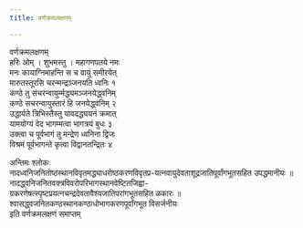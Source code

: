 ```yaml
---
title: वर्णक्रमलक्षणम्

---
```

वर्णक्रमलक्षणम्  
हरिः ओम् । शुभमस्तु । महागणपतये नमः  
मनः कायाग्निमाहन्ति स च वायुं समीरयेत्  
मारुतस्तूरसि चरन्मन्द्रञ्जनयति ध्वनिः १  
कण्ठे तु संचरन्वायुर्म्मद्ध्यमञ्जनयेद्ध्वनिम्  
कण्ठे सचरन्वायुस्तारं हि जनयेद्ध्वनिम् २  
उद्धार्यते त्रिभिस्तैस्तु यावदद्ध्ययनं क्रमात्  
यामयोग्यं वेद भागम्मत्वा भागत्रयं बुधः ३  
उक्त्वा च पूर्वभागं तु मन्द्रेण ध्वनिना द्विजः  
विश्रमं पूर्वभागन्ते कृत्वा विद्वानतन्द्रितः ४  
  
अन्तिमः श्लोकः  
नादध्वनिजनितोष्ठस्थानविवृतमद्ध्याधरोष्ठकरणविवृतप्र-यत्नवायुदेवताशूद्रजातिपूर्वांगभूतसहित उपद्धमानीयः ॥  
नादद्ध्वनिजनितवक्त्रविवरोपरिभागस्थानवेष्टितजिह्वा-  
ग्रकरणेषत्स्पृष्टप्रयत्नचन्द्रदेवतावैश्यजातिपरांगभूतसहित ळकारः ॥  
श्वासद्ध्वजनितकण्ठस्थानकण्ठाधोभागकरणपूर्वांगभूत विसर्जनीयः  
                                  इति वर्णक्रमलक्षणं समाप्तम्